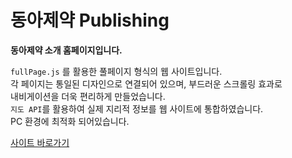 # 동아제약  Publishing

**동아제약 소개 홈페이지입니다.** 

`fullPage.js` 를 활용한 풀페이지 형식의 웹 사이트입니다. <br>
각 페이지는 통일된 디자인으로 연결되어 있으며, 부드러운 스크롤링 효과로 <br>
내비게이션을 더욱 편리하게 만들었습니다. <br>
`지도 API`를 활용하여 실제 지리적 정보를 웹 사이트에 통합하였습니다.<br>
PC 환경에 최적화 되어있습니다. 

<a href='https://inyeob.com/donga/'>사이트 바로가기</a>
